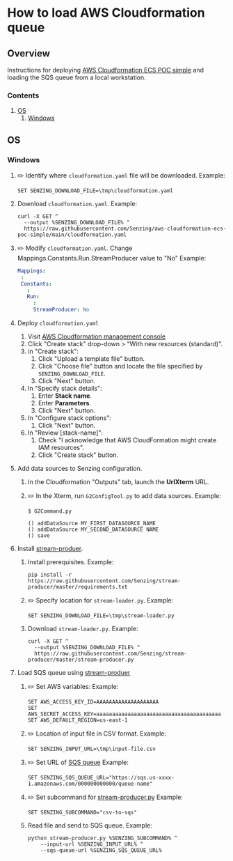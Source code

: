 # How to load AWS Cloudformation queue

## Overview

Instructions for deploying
[AWS Cloudformation ECS POC simple](https://github.com/Senzing/aws-cloudformation-ecs-poc-simple)
and loading the SQS queue from a local workstation.

### Contents

1. [OS](#os)
    1. [Windows](#windows)

## OS

### Windows

1. :pencil2: Identify where `cloudformation.yaml` file will be downloaded.
   Example:

    ```console
    SET SENZING_DOWNLOAD_FILE=\tmp\cloudformation.yaml
    ```

1. Download `cloudformation.yaml`.
   Example:

    ```console
    curl -X GET ^
      --output %SENZING_DOWNLOAD_FILE% ^
      https://raw.githubusercontent.com/Senzing/aws-cloudformation-ecs-poc-simple/main/cloudformation.yaml
    ```

1. :pencil2: Modify `cloudformation.yaml`.
    Change Mappings.Constants.Run.StreamProducer value to "No"
    Example:

     ```yaml
    Mappings:
      :
      Constants:
        :
        Run:
          :
          StreamProducer: No
     ```

1. Deploy `cloudformation.yaml`
    1. Visit
       [AWS Cloudformation management console](https://console.aws.amazon.com/cloudformation/home)
    1. Click "Create stack" drop-down > "With new resources (standard)".
    1. in "Create stack":
        1. Click "Upload a template file" button.
        1. Click "Choose file" button and locate the file specified by `SENZING_DOWNLOAD_FILE`.
        1. Click "Next" button.
    1. In "Specify stack details":
        1. Enter **Stack name**.
        1. Enter **Parameters**.
        1. Click "Next" button.
    1. In "Configure stack options":
        1. Click "Next" button.
    1. In "Review [stack-name]":
        1. Check "I acknowledge that AWS CloudFormation might create IAM resources".
        1. Click "Create stack" button.

1. Add data sources to Senzing configuration.
    1. In the Cloudformation "Outputs" tab, launch the **UrlXterm** URL.
    1. :pencil2: In the Xterm, run `G2ConfigTool.py` to add data sources.
       Example:

        ```console
        $ G2Command.py

        () addDataSource MY_FIRST_DATASOURCE_NAME
        () addDataSource MY_SECOND_DATASOURCE NAME
        () save
        ```

1. Install [stream-produer](https://github.com/Senzing/stream-producer).
    1. Install prerequisites.
       Example:

        ```console
        pip install -r https://raw.githubusercontent.com/Senzing/stream-producer/master/requirements.txt
        ```

    1. :pencil2: Specify location for `stream-loader.py`.
       Example:

        ```console
        SET SENZING_DOWNLOAD_FILE=\tmp\stream-loader.py
        ```

    1. Download `stream-loader.py`.
       Example:

        ```console
        curl -X GET ^
          --output %SENZING_DOWNLOAD_FILE% ^
          https://raw.githubusercontent.com/Senzing/stream-producer/master/stream-producer.py
        ```

1. Load SQS queue using
   [stream-produer](https://github.com/Senzing/stream-producer)

    1. :pencil2: Set AWS variables:
       Example:

        ```console
        SET AWS_ACCESS_KEY_ID=AAAAAAAAAAAAAAAAAAAA
        SET AWS_SECRET_ACCESS_KEY=aaaaaaaaaaaaaaaaaaaaaaaaaaaaaaaaaaaaaaaa
        SET AWS_DEFAULT_REGION=us-east-1
        ```

    1. :pencil2: Location of input file in CSV format.
       Example:

        ```console
        SET SENZING_INPUT_URL=\tmp\input-file.csv
        ```

    1. :pencil2: Set URL of
       [SQS queue](https://console.aws.amazon.com/sqs/v2/home)
       Example:

        ```console
        SET SENZING_SQS_QUEUE_URL="https://sqs.us-xxxx-1.amazonaws.com/000000000000/queue-name"
        ```

    1. :pencil2: Set subcommand for
       [stream-producer.py](https://github.com/Senzing/stream-producer)
       Example:

        ```console
        SET SENZING_SUBCOMMAND="csv-to-sqs"
        ```

    1. Read file and send to SQS queue.
       Example:

        ```console
        python stream-producer.py %SENZING_SUBCOMMAND% ^
            --input-url %SENZING_INPUT_URL% ^
            --sqs-queue-url %SENZING_SQS_QUEUE_URL%
        ```
